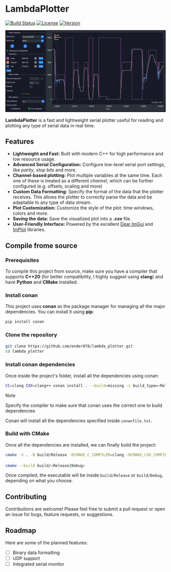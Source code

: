 # LambdaPlotter

[![Build Status](https://github.com/ender878/LambdaPlotter/actions/workflows/build_and_test.yml/badge.svg)](https://github.com/ender878/LambdaPlotter/actions/workflows/build_and_test.yml)
[![License](https://img.shields.io/badge/License-MIT-yellow.svg)](LICENSE)
[![Version](https://img.shields.io/badge/version-0.1.0-blue.svg)](CMakeLists.txt)

![LambdaPlotter Screenshot](./assets/plot.png)

**LambdaPlotter** is a fast and lightweight serial plotter useful for reading and plotting any type of serial data in real time.

## Features

* **Lightweight and Fast:** Built with modern C++ for high performance and low resource usage.
* **Advanced Serial Configuration:** Configure low-level serial port settings, like *parity*, *stop bits* and more.
* **Channel-based plotting:** Plot multiple variables at the same time. Each one of these is treated as a different *channel*, which can be further configured (e.g. offsets, scaling and more)
* **Custom Data Formatting:** Specify the format of the data that the plotter receives. This allows the plotter to correctly parse the data and be adaptable to any type of data stream.
* **Plot Customization:** Customize the style of the plot: time windows, colors and more.
* **Saving the data:** Save the visualized plot into a **.csv** file.
* **User-Friendly Interface:** Powered by the excellent [Dear ImGui](https://github.com/ocornut/imgui) and [ImPlot](https://github.com/epezent/implot) libraries.

## Compile frome source

### Prerequisites

To compile this project from source, make sure you have a compiler that supports **C++20** (for better compatibility, I highly suggest using **clang**) and have **Python** and **CMake** installed.

### Install conan

This project uses **conan** as the package manager for managing all the major dependencies. You can install it using **pip**:

```bash
pip install conan
```

### Clone the repository

```bash
git clone https://github.com/ender878/lambda_plotter.git
cd lambda_plotter
```

### Install conan dependencies

Once inside the project's folder, install all the dependencies using conan:

```bash
CC=clang CXX=clang++ conan install . --build=missing -s build_type=<Release|Debug>
```

> [!NOTE]
> Specify the compiler to make sure that conan uses the correct one to build dependencies

Conan will install all the dependencies specified inside `conanfile.txt`.

### Build with CMake

Once all the dependencies are installed, we can finally build the project:

```bash
cmake -S . -B build/Release -DCMAKE_C_COMPILER=clang -DCMAKE_CXX_COMPILER=clang++ -DCMAKE_TOOLCHAIN_FILE=generators/conan_toolchain.cmake -DCMAKE_BUILD_TYPE=<Release|Debug>

cmake --build build/<Release|Debug>
```

Once compiled, the executable will be inside `build/Release` or `build/Debug`, depending on what you choose.

## Contributing

Contributions are welcome! Please feel free to submit a pull request or open an issue for bugs, feature requests, or suggestions.

## Roadmap

Here are some of the planned features:

* [ ] Binary data formatting
* [ ] UDP support
* [ ] Integrated serial monitor
